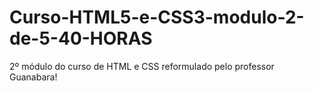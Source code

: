 # Curso-HTML5-e-CSS3-modulo-2-de-5-40-HORAS
 2º módulo do curso de HTML e CSS reformulado pelo professor Guanabara!
